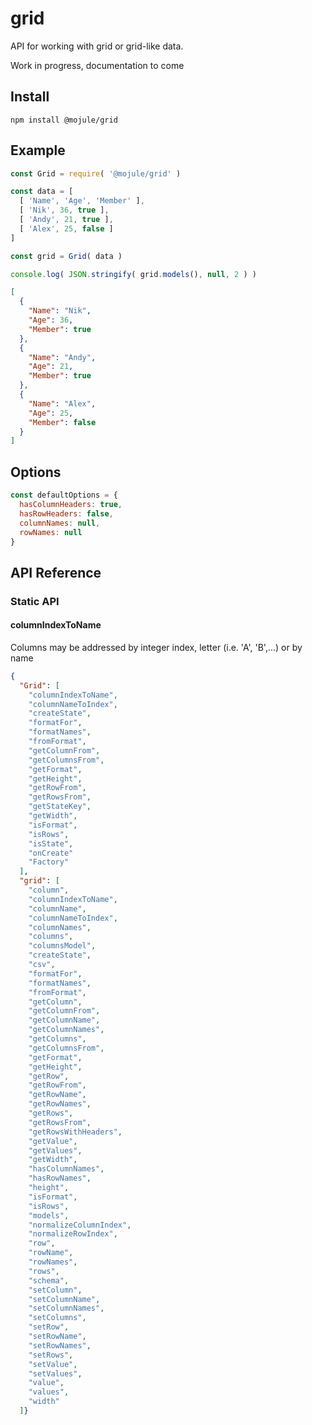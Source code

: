 # grid

API for working with grid or grid-like data.

Work in progress, documentation to come

## Install

`npm install @mojule/grid`

## Example

```javascript
const Grid = require( '@mojule/grid' )

const data = [
  [ 'Name', 'Age', 'Member' ],
  [ 'Nik', 36, true ],
  [ 'Andy', 21, true ],
  [ 'Alex', 25, false ]
]

const grid = Grid( data )

console.log( JSON.stringify( grid.models(), null, 2 ) )
```

```JSON
[
  {
    "Name": "Nik",
    "Age": 36,
    "Member": true
  },
  {
    "Name": "Andy",
    "Age": 21,
    "Member": true
  },
  {
    "Name": "Alex",
    "Age": 25,
    "Member": false
  }
]
```

## Options

```javascript
const defaultOptions = {
  hasColumnHeaders: true,
  hasRowHeaders: false,
  columnNames: null,
  rowNames: null
}
```


## API Reference

### Static API

#### columnIndexToName

Columns may be addressed by integer index, letter (i.e. 'A', 'B',...) or by name

```JSON
{
  "Grid": [
    "columnIndexToName",
    "columnNameToIndex",
    "createState",
    "formatFor",
    "formatNames",
    "fromFormat",
    "getColumnFrom",
    "getColumnsFrom",
    "getFormat",
    "getHeight",
    "getRowFrom",
    "getRowsFrom",
    "getStateKey",
    "getWidth",
    "isFormat",
    "isRows",
    "isState",
    "onCreate"
    "Factory"
  ],
  "grid": [
    "column",
    "columnIndexToName",
    "columnName",
    "columnNameToIndex",
    "columnNames",
    "columns",
    "columnsModel",
    "createState",
    "csv",
    "formatFor",
    "formatNames",
    "fromFormat",
    "getColumn",
    "getColumnFrom",
    "getColumnName",
    "getColumnNames",
    "getColumns",
    "getColumnsFrom",
    "getFormat",
    "getHeight",
    "getRow",
    "getRowFrom",
    "getRowName",
    "getRowNames",
    "getRows",
    "getRowsFrom",
    "getRowsWithHeaders",
    "getValue",
    "getValues",
    "getWidth",
    "hasColumnNames",
    "hasRowNames",
    "height",
    "isFormat",
    "isRows",
    "models",
    "normalizeColumnIndex",
    "normalizeRowIndex",
    "row",
    "rowName",
    "rowNames",
    "rows",
    "schema",
    "setColumn",
    "setColumnName",
    "setColumnNames",
    "setColumns",
    "setRow",
    "setRowName",
    "setRowNames",
    "setRows",
    "setValue",
    "setValues",
    "value",
    "values",
    "width"
  ]}
```

##
